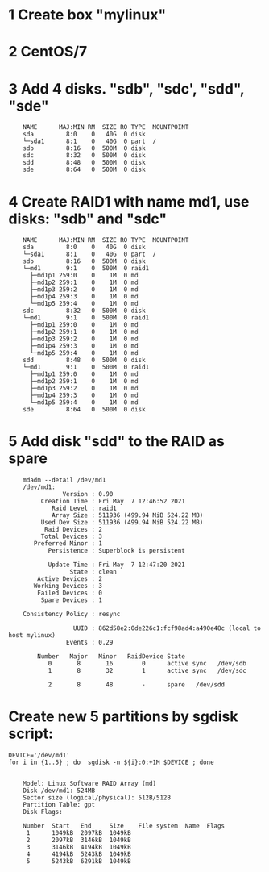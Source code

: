 # 1  Create box "mylinux"
# 2  CentOS/7
# 3  Add 4 disks. "sdb", "sdc', "sdd", "sde"
		NAME      MAJ:MIN RM  SIZE RO TYPE  MOUNTPOINT
		sda         8:0    0   40G  0 disk
		└─sda1      8:1    0   40G  0 part  /
		sdb         8:16   0  500M  0 disk
		sdc         8:32   0  500M  0 disk
		sdd         8:48   0  500M  0 disk
		sde         8:64   0  500M  0 disk

# 4  Create RAID1 with name md1, use disks: "sdb" and "sdc" 
		NAME      MAJ:MIN RM  SIZE RO TYPE  MOUNTPOINT
		sda         8:0    0   40G  0 disk
		└─sda1      8:1    0   40G  0 part  /
		sdb         8:16   0  500M  0 disk
		└─md1       9:1    0  500M  0 raid1
		  ├─md1p1 259:0    0    1M  0 md
		  ├─md1p2 259:1    0    1M  0 md
		  ├─md1p3 259:2    0    1M  0 md
		  ├─md1p4 259:3    0    1M  0 md
		  └─md1p5 259:4    0    1M  0 md
		sdc         8:32   0  500M  0 disk
		└─md1       9:1    0  500M  0 raid1
		  ├─md1p1 259:0    0    1M  0 md
		  ├─md1p2 259:1    0    1M  0 md
		  ├─md1p3 259:2    0    1M  0 md
		  ├─md1p4 259:3    0    1M  0 md
		  └─md1p5 259:4    0    1M  0 md
		sdd         8:48   0  500M  0 disk
		└─md1       9:1    0  500M  0 raid1
		  ├─md1p1 259:0    0    1M  0 md
		  ├─md1p2 259:1    0    1M  0 md
		  ├─md1p3 259:2    0    1M  0 md
		  ├─md1p4 259:3    0    1M  0 md
		  └─md1p5 259:4    0    1M  0 md
		sde         8:64   0  500M  0 disk
# 5  Add disk "sdd" to the RAID as spare
		mdadm --detail /dev/md1
		/dev/md1:
				   Version : 0.90
			 Creation Time : Fri May  7 12:46:52 2021
				Raid Level : raid1
				Array Size : 511936 (499.94 MiB 524.22 MB)
			 Used Dev Size : 511936 (499.94 MiB 524.22 MB)
			  Raid Devices : 2
			 Total Devices : 3
		   Preferred Minor : 1
			   Persistence : Superblock is persistent

			   Update Time : Fri May  7 12:47:20 2021
					 State : clean
			Active Devices : 2
		   Working Devices : 3
			Failed Devices : 0
			 Spare Devices : 1

		Consistency Policy : resync

					  UUID : 862d58e2:0de226c1:fcf98ad4:a490e48c (local to host mylinux)
					Events : 0.29

			Number   Major   Minor   RaidDevice State
			   0       8       16        0      active sync   /dev/sdb
			   1       8       32        1      active sync   /dev/sdc

			   2       8       48        -      spare   /dev/sdd

#     Create new 5 partitions by sgdisk script:
	DEVICE='/dev/md1'
	for i in {1..5} ; do  sgdisk -n ${i}:0:+1M $DEVICE ; done


		Model: Linux Software RAID Array (md)
		Disk /dev/md1: 524MB
		Sector size (logical/physical): 512B/512B
		Partition Table: gpt
		Disk Flags:

		Number  Start   End     Size    File system  Name  Flags
		 1      1049kB  2097kB  1049kB
		 2      2097kB  3146kB  1049kB
		 3      3146kB  4194kB  1049kB
		 4      4194kB  5243kB  1049kB
		 5      5243kB  6291kB  1049kB
		 
